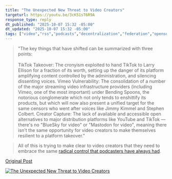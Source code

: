 ```yaml
---
title: "The Unexpected New Threat to Video Creators"
targeturl: https://youtu.be/3cK51sT6R9A
response_type: reply
dt_published: "2025-10-07 15:32 -05:00"
dt_updated: "2025-10-07 15:32 -05:00"
tags: ["video","rss","podcasts","decentralization","federation","opensource"]
---
```


> "The key things that have shifted can be summarized with three points:  
> <br>
> TikTok Takeover: The cronyism exploited to hand TikTok to Larry Ellison for a fraction of its worth, setting up the danger of its platform amplifying content controlled by the administration, and silencing dissenting voices.
> Vimeo Vulnerability: The consolidation of a number of the major streaming video infrastructure providers (including Vimeo, one of the most important) under Bending Spoons, the notorious conglomerate which not only tends to enshittify its products, but which will now also present a unified target for the same censors who went after voices like Jimmy Kimmel and Stephen Colbert.
> Creator Capture: The lack of available and accessible open alternatives to major distribution platforms like YouTube and TikTok — there's no "BlueSky for video" or "Mastodon for video", meaning there isn't the same opportunity for video creators to make themselves resilient to a platform takeover."

> All of this is trying to make clear to video creators that they need to embrace the same [radical control that podcasters have always had](https://www.anildash.com/2024/02/06/wherever-you-get-podcasts/).

[Original Post](https://www.anildash.com/2025/10/07/the-threat-to-video-creators/)

[![The Unexpected New Threat to Video Creators](http://img.youtube.com/vi/3cK51sT6R9A/0.jpg)](https://youtu.be/3cK51sT6R9A "The Unexpected New Threat to Video Creators")